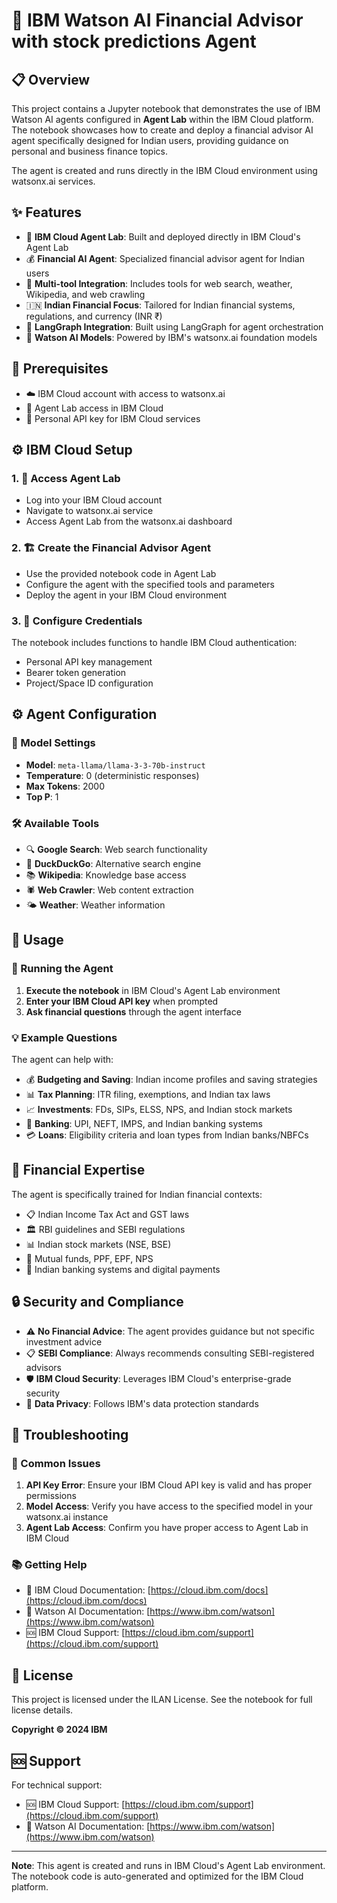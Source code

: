 # 🤖 IBM Watson AI Financial Advisor with stock predictions Agent

## 📋 Overview

This project contains a Jupyter notebook that demonstrates the use of IBM Watson AI agents configured in **Agent Lab** within the IBM Cloud platform. The notebook showcases how to create and deploy a financial advisor AI agent specifically designed for Indian users, providing guidance on personal and business finance topics.

The agent is created and runs directly in the IBM Cloud environment using watsonx.ai services.

## ✨ Features

- 🏢 **IBM Cloud Agent Lab**: Built and deployed directly in IBM Cloud's Agent Lab
- 💰 **Financial AI Agent**: Specialized financial advisor agent for Indian users
- 🔧 **Multi-tool Integration**: Includes tools for web search, weather, Wikipedia, and web crawling
- 🇮🇳 **Indian Financial Focus**: Tailored for Indian financial systems, regulations, and currency (INR ₹)
- 🔗 **LangGraph Integration**: Built using LangGraph for agent orchestration
- 🤖 **Watson AI Models**: Powered by IBM's watsonx.ai foundation models

## 🚀 Prerequisites

- ☁️ IBM Cloud account with access to watsonx.ai
- 🧪 Agent Lab access in IBM Cloud
- 🔑 Personal API key for IBM Cloud services

## ⚙️ IBM Cloud Setup

### 1. 🔐 Access Agent Lab
- Log into your IBM Cloud account
- Navigate to watsonx.ai service
- Access Agent Lab from the watsonx.ai dashboard

### 2. 🏗️ Create the Financial Advisor Agent
- Use the provided notebook code in Agent Lab
- Configure the agent with the specified tools and parameters
- Deploy the agent in your IBM Cloud environment

### 3. 🔧 Configure Credentials
The notebook includes functions to handle IBM Cloud authentication:
- Personal API key management
- Bearer token generation
- Project/Space ID configuration

## ⚙️ Agent Configuration

### 🤖 Model Settings
- **Model**: `meta-llama/llama-3-3-70b-instruct`
- **Temperature**: 0 (deterministic responses)
- **Max Tokens**: 2000
- **Top P**: 1

### 🛠️ Available Tools
- 🔍 **Google Search**: Web search functionality
- 🦆 **DuckDuckGo**: Alternative search engine
- 📚 **Wikipedia**: Knowledge base access
- 🕷️ **Web Crawler**: Web content extraction
- 🌤️ **Weather**: Weather information

## 💬 Usage

### 🚀 Running the Agent
1. **Execute the notebook** in IBM Cloud's Agent Lab environment
2. **Enter your IBM Cloud API key** when prompted
3. **Ask financial questions** through the agent interface

### 💡 Example Questions
The agent can help with:
- 💰 **Budgeting and Saving**: Indian income profiles and saving strategies
- 📊 **Tax Planning**: ITR filing, exemptions, and Indian tax laws
- 📈 **Investments**: FDs, SIPs, ELSS, NPS, and Indian stock markets
- 🏦 **Banking**: UPI, NEFT, IMPS, and Indian banking systems
- 💳 **Loans**: Eligibility criteria and loan types from Indian banks/NBFCs

## 🎯 Financial Expertise

The agent is specifically trained for Indian financial contexts:
- 📋 Indian Income Tax Act and GST laws
- 🏛️ RBI guidelines and SEBI regulations
- 📊 Indian stock markets (NSE, BSE)
- 💼 Mutual funds, PPF, EPF, NPS
- 🏦 Indian banking systems and digital payments

## 🔒 Security and Compliance

- ⚠️ **No Financial Advice**: The agent provides guidance but not specific investment advice
- 📋 **SEBI Compliance**: Always recommends consulting SEBI-registered advisors
- 🛡️ **IBM Cloud Security**: Leverages IBM Cloud's enterprise-grade security
- 🔐 **Data Privacy**: Follows IBM's data protection standards

## 🔧 Troubleshooting

### 🚨 Common Issues
1. **API Key Error**: Ensure your IBM Cloud API key is valid and has proper permissions
2. **Model Access**: Verify you have access to the specified model in your watsonx.ai instance
3. **Agent Lab Access**: Confirm you have proper access to Agent Lab in IBM Cloud

### 📚 Getting Help
- 📖 IBM Cloud Documentation: [https://cloud.ibm.com/docs](https://cloud.ibm.com/docs)
- 🤖 Watson AI Documentation: [https://www.ibm.com/watson](https://www.ibm.com/watson)
- 🆘 IBM Cloud Support: [https://cloud.ibm.com/support](https://cloud.ibm.com/support)

## 📄 License

This project is licensed under the ILAN License. See the notebook for full license details.

**Copyright © 2024 IBM**

## 🆘 Support

For technical support:
- 🆘 IBM Cloud Support: [https://cloud.ibm.com/support](https://cloud.ibm.com/support)
- 🤖 Watson AI Documentation: [https://www.ibm.com/watson](https://www.ibm.com/watson)

---


**Note**: This agent is created and runs in IBM Cloud's Agent Lab environment. The notebook code is auto-generated and optimized for the IBM Cloud platform. 
